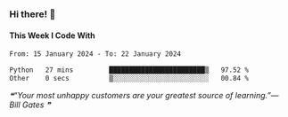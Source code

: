 ### Hi there! 👋

#### This Week I Code With
<!--START_SECTION:waka-->

```txt
From: 15 January 2024 - To: 22 January 2024

Python   27 mins         ████████████████████████▒   97.52 %
Other    0 secs          ▒░░░░░░░░░░░░░░░░░░░░░░░░   00.84 %
```

<!--END_SECTION:waka-->

<!--STARTS_HERE_QUOTE_README-->
<i>❝“Your most unhappy customers are your greatest source of learning.”— Bill Gates   ❞</i>
<!--ENDS_HERE_QUOTE_README-->

